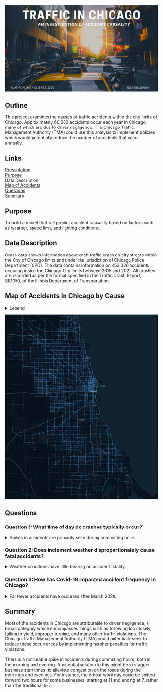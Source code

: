 ![png](https://raw.githubusercontent.com/Nick-Kolowich/Project-3-Chicago-Car-Crashes/main/Images/coverphoto.png)

## Outline

This project examines the causes of traffic accidents within the city limits of Chicago. Approximately 60,000 accidents occur each year in Chicago, many of which are due to driver negligence. The Chicago Traffic Management Authority (TMA) could use this analysis to implement policies which would potentially reduce the number of accidents that occur annually.  

## Links

[Presentation](https://github.com/Nick-Kolowich/Project-3-Chicago-Car-Crashes/blob/main/Presentation/presentation.pdf)<br/>
[Purpose](README.md#Purpose) <br/>
[Data Description](README.md#Data-Description) <br/>
[Map of Accidents](README.md#Map-of-Accidents-in-Chicago-by-Cause) <br/>
[Questions](README.md#Questions) <br/>
[Summary](README.md#Summary) <br/>

## Purpose
To build a model that will predict accident causality based on factors such as weather, speed limit, and lighting conditions.

## Data Description

Crash data shows information about each traffic crash on city streets within the City of Chicago limits and under the jurisdiction of Chicago Police Department (CPD). The data contains information on 453,326 accidents occuring inside the Chicago City limits between 2015 and 2021. All crashes are recorded as per the format specified in the Traffic Crash Report, SR1050, of the Illinois Department of Transportation. <br/>

## Map of Accidents in Chicago by Cause
<details>

  <summary> Legend </summary>
    
![imglegend](https://github.com/Nick-Kolowich/Project-3-Chicago-Car-Crashes/blob/main/Images/legend.png)

</details>

![img](https://github.com/Nick-Kolowich/Project-3-Chicago-Car-Crashes/blob/main/Images/chicagomap.png)

## Questions
    
<h3> Question 1: What time of day do crashes typically occur? </h3>
<details>
    
   <summary> Spikes in accidents are primarily seen during commuting hours. </summary>
    
![image png](https://github.com/Nick-Kolowich/Project-3-Chicago-Car-Crashes/blob/main/Images/hourofcrashdistpresentation.png) 

</details>

<h3> Question 2: Does inclement weather disproportionately cause fatal accidents? </h3>
<details>
    
   <summary> Weather conditions have little bearing on accident fatality. </summary><br/>
   
   <ul>
   <li> Rain is 1.08x more likely to be present during a fatal crash. </li>
   <li> Snow is 0.55x as likely to be present </li>
   <li> Fog/Smoke/Haze is 1.90x more likely </li>
   </ul><br/>
    
![image png](https://raw.githubusercontent.com/Nick-Kolowich/Project-3-Chicago-Car-Crashes/main/Images/weatherfatalvsnoinjury.png)

</details>

<h3> Question 3: How has Covid-19 impacted accident frequency in Chicago? </h3>
<details>
    
   <summary> Far fewer accidents have occurred after March 2020. </summary><br/>
   
   <ul>
   <li> 2018 </li>
    <ul>
    <li> 68,286 accidents</li>
    </ul>
   <li> 2019 </li>
    <ul>
        <li> 65,106 accidents </li>
    </ul>
   <li> 2020 </li>
    <ul>
        <li> 42,375 accidents </li>
    </ul>
   </ul><br/>
   
   The blue line denotes the stay-at-home orders issued by Governor Pritzker on March 20th. <br/>
   
![image png](https://github.com/Nick-Kolowich/Project-3-Chicago-Car-Crashes/blob/main/Images/covid19traffic.png) 

</details>

## Summary

Most of the accidents in Chicago are attributable to driver negligence, a broad category which encompasses things such as following too closely, failing to yield, improper turning, and many other traffic violations. The Chicago Traffic Management Authority (TMA) could potentially seek to reduce these occurrences by implementing harsher penalties for traffic violations. <br/>
 <br/>
There is a noticeable spike in accidents during commuting hours, both in the morning and evening. A potential solution to this might be to stagger business start times, to alleviate congestion on the roads during the mornings and evenings. For instance, the 8 hour work day could be shifted forward two hours for some businesses, starting at 11 and ending at 7, rather than the traditional 9-5. 
